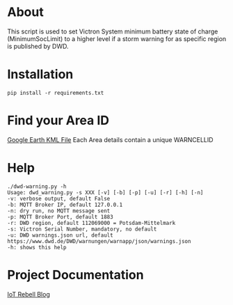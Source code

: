 # About
This script is used to set Victron System minimum battery state of charge (MinimumSocLimit) to a higher level if a storm warning for as specific region is published by DWD.

# Installation

```console
pip install -r requirements.txt
```
# Find your Area ID

[Google Earth KML File](https://maps.dwd.de/geoserver/dwd/wms?service=WMS&version=1.1.0&request=GetMap&layers=dwd:Warngebiete_Kreise&styles=&bbox=5.86625035072566,47.2701236047002,15.0418156516163,55.0583836008072&width=768&height=651&srs=EPSG:4326&format=application%2Fvnd.google-earth.kml%2Bxml) 
Each Area details contain a unique WARNCELLID 

# Help

```console
./dwd-warning.py -h
Usage: dwd_warning.py -s XXX [-v] [-b] [-p] [-u] [-r] [-h] [-n]
-v: verbose output, default False
-b: MQTT Broker IP, default 127.0.0.1
-n: dry run, no MQTT message sent
-p: MQTT Broker Port, default 1883
-r: DWD region, default 112069000 = Potsdam-Mittelmark
-s: Victron Serial Number, mandatory, no default
-u: DWD warnings.json url, default https://www.dwd.de/DWD/warnungen/warnapp/json/warnings.json
-h: shows this help
```

# Project Documentation

[IoT Rebell Blog](https://www.sascha-curth.de/projekte/007_VRM_victronenergy_DWD.html)
